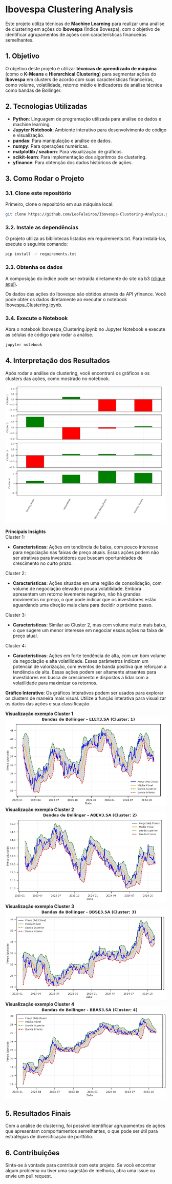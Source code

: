 # Ibovespa Clustering Analysis

Este projeto utiliza técnicas de **Machine Learning** para realizar uma análise de clustering em ações do **Ibovespa** (Índice Bovespa), com o objetivo de identificar agrupamentos de ações com características financeiras semelhantes.

## 1. Objetivo

O objetivo deste projeto é utilizar **técnicas de aprendizado de máquina** (como o **K-Means** e **Hierarchical Clustering**) para segmentar ações do **Ibovespa** em clusters de acordo com suas características financeiras, como volume, volatilidade, retorno médio e indicadores de análise técnica como bandas de Bollinger.

## 2. Tecnologias Utilizadas

- **Python**: Linguagem de programação utilizada para análise de dados e machine learning.
- **Jupyter Notebook**: Ambiente interativo para desenvolvimento de código e visualização.
- **pandas**: Para manipulação e análise de dados.
- **numpy**: Para operações numéricas.
- **matplotlib / seaborn**: Para visualização de gráficos.
- **scikit-learn**: Para implementação dos algoritmos de clustering.
- **yfinance**: Para obtenção dos dados históricos de ações.

## 3. Como Rodar o Projeto

### 3.1. Clone este repositório

Primeiro, clone o repositório em sua máquina local:

```bash
git clone https://github.com/LeoFaleiros/Ibovespa-Clustering-Analysis.git
```

### 3.2. Instale as dependências
O projeto utiliza as bibliotecas listadas em requirements.txt. Para instalá-las, execute o seguinte comando:

```bash
pip install -r requirements.txt
```

### 3.3. Obtenha os dados
A composição do índice pode ser extraída diretamente do site da b3 [(clique aqui)](https://www.b3.com.br/pt_br/market-data-e-indices/indices/indices-amplos/indice-ibovespa-ibovespa-composicao-da-carteira.htm).

Os dados das ações do Ibovespa são obtidos através da API yfinance. Você pode obter os dados diretamente ao executar o notebook Ibovespa_Clustering.ipynb.

### 3.4. Execute o Notebook
Abra o notebook Ibovespa_Clustering.ipynb no Jupyter Notebook e execute as células de código para rodar a análise.

```bash
jupyter notebook
```

## 4. Interpretação dos Resultados
Após rodar a análise de clustering, você encontrará os gráficos e os clusters das ações, como mostrado no notebook.


   ![Insight 1](reports/figures/clusters.jpg)


**Principais Insights**  
Cluster 1:  
- **Características**: Ações em tendência de baixa, com pouco interesse para negociação nas faixas de preço atuais. Essas ações podem não ser atrativas para investidores que buscam oportunidades de crescimento no curto prazo.

Cluster 2:  
- **Características**: Ações situadas em uma região de consolidação, com volume de negociação elevado e pouca volatilidade. Embora apresentem um retorno levemente negativo, não há grandes movimentos no preço, o que pode indicar que os investidores estão aguardando uma direção mais clara para decidir o próximo passo.

Cluster 3:  
- **Características**: Similar ao Cluster 2, mas com volume muito mais baixo, o que sugere um menor interesse em negociar essas ações na faixa de preço atual.

Cluster 4:  
- **Características**: Ações em forte tendência de alta, com um bom volume de negociação e alta volatilidade. Esses parâmetros indicam um potencial de valorização, com eventos de banda positiva que reforçam a tendência de alta. Essas ações podem ser altamente atraentes para investidores em busca de crescimento e dispostos a lidar com a volatilidade para maximizar os retornos.

**Gráfico Interativo**: Os gráficos interativos podem ser usados para explorar os clusters de maneira mais visual. Utilize a função interativa para visualizar os dados das ações e sua classificação.

**Visualização exemplo Cluster 1**  
   ![Cluster 1](reports/figures/cluster1.jpg)  
**Visualização exemplo Cluster 2**  
   ![Cluster 2](reports/figures/cluster2.jpg)  
**Visualização exemplo Cluster 3**  
   ![Cluster 3](reports/figures/cluster3.jpg)  
**Visualização exemplo Cluster 4**  
   ![Cluster 4](reports/figures/cluster4.jpg)  

## 5. Resultados Finais
Com a análise de clustering, foi possível identificar agrupamentos de ações que apresentam comportamentos semelhantes, o que pode ser útil para estratégias de diversificação de portfólio.

## 6. Contribuições
Sinta-se à vontade para contribuir com este projeto. Se você encontrar algum problema ou tiver uma sugestão de melhoria, abra uma issue ou envie um pull request.

